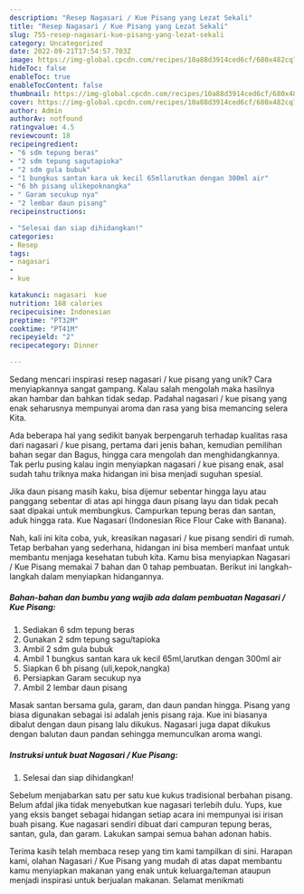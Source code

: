 ```yaml
---
description: "Resep Nagasari / Kue Pisang yang Lezat Sekali"
title: "Resep Nagasari / Kue Pisang yang Lezat Sekali"
slug: 755-resep-nagasari-kue-pisang-yang-lezat-sekali
category: Uncategorized
date: 2022-09-21T17:54:57.703Z
image: https://img-global.cpcdn.com/recipes/10a88d3914ced6cf/680x482cq70/nagasari-kue-pisang-foto-resep-utama.jpg
hideToc: false
enableToc: true
enableTocContent: false
thumbnail: https://img-global.cpcdn.com/recipes/10a88d3914ced6cf/680x482cq70/nagasari-kue-pisang-foto-resep-utama.jpg
cover: https://img-global.cpcdn.com/recipes/10a88d3914ced6cf/680x482cq70/nagasari-kue-pisang-foto-resep-utama.jpg
author: Admin
authorAv: notfound
ratingvalue: 4.5
reviewcount: 18
recipeingredient:
- "6 sdm tepung beras"
- "2 sdm tepung sagutapioka"
- "2 sdm gula bubuk"
- "1 bungkus santan kara uk kecil 65mllarutkan dengan 300ml air"
- "6 bh pisang ulikepoknangka"
- " Garam secukup nya"
- "2 lembar daun pisang"
recipeinstructions:

- "Selesai dan siap dihidangkan!"
categories:
- Resep
tags:
- nagasari
- 
- kue

katakunci: nagasari  kue 
nutrition: 168 calories
recipecuisine: Indonesian
preptime: "PT32M"
cooktime: "PT41M"
recipeyield: "2"
recipecategory: Dinner

---
```





Sedang mencari inspirasi resep nagasari / kue pisang yang unik? Cara menyiapkannya sangat gampang. Kalau salah mengolah maka hasilnya akan hambar dan bahkan tidak sedap. Padahal nagasari / kue pisang yang enak seharusnya mempunyai aroma dan rasa yang bisa memancing selera Kita.





Ada beberapa hal yang sedikit banyak berpengaruh terhadap kualitas rasa dari nagasari / kue pisang, pertama dari jenis bahan, kemudian pemilihan bahan segar dan Bagus, hingga cara mengolah dan menghidangkannya. Tak perlu pusing kalau ingin menyiapkan nagasari / kue pisang enak,      asal sudah tahu triknya maka hidangan ini bisa menjadi suguhan spesial.














Jika daun pisang masih kaku, bisa dijemur sebentar hingga layu atau panggang sebentar di atas api hingga daun pisang layu dan tidak pecah saat dipakai untuk membungkus. Campurkan tepung beras dan santan, aduk hingga rata. Kue Nagasari (Indonesian Rice Flour Cake with Banana).






Nah, kali ini kita coba, yuk, kreasikan nagasari / kue pisang sendiri di rumah. Tetap berbahan yang sederhana, hidangan ini bisa memberi manfaat untuk membantu menjaga kesehatan tubuh kita. Kamu bisa menyiapkan Nagasari / Kue Pisang memakai 7 bahan dan 0 tahap pembuatan. Berikut ini langkah-langkah dalam menyiapkan hidangannya.

<!--inarticleads1-->

##### Bahan-bahan dan bumbu yang wajib ada dalam pembuatan Nagasari / Kue Pisang:

1. Sediakan 6 sdm tepung beras
1. Gunakan 2 sdm tepung sagu/tapioka
1. Ambil 2 sdm gula bubuk
1. Ambil 1 bungkus santan kara uk kecil 65ml,larutkan dengan 300ml air
1. Siapkan 6 bh pisang (uli,kepok,nangka)
1. Persiapkan  Garam secukup nya
1. Ambil 2 lembar daun pisang


Masak santan bersama gula, garam, dan daun pandan hingga. Pisang yang biasa digunakan sebagai isi adalah jenis pisang raja. Kue ini biasanya dibalut dengan daun pisang lalu dikukus. Nagasari juga dapat dikukus dengan balutan daun pandan sehingga memunculkan aroma wangi. 

<!--inarticleads2-->

##### Instruksi untuk buat Nagasari / Kue Pisang:


1. Selesai dan siap dihidangkan!

Sebelum menjabarkan satu per satu kue kukus tradisional berbahan pisang. Belum afdal jika tidak menyebutkan kue nagasari terlebih dulu. Yups, kue yang eksis banget sebagai hidangan setiap acara ini mempunyai isi irisan buah pisang. Kue nagasari sendiri dibuat dari campuran tepung beras, santan, gula, dan garam. Lakukan sampai semua bahan adonan habis. 

Terima kasih telah membaca resep yang tim kami tampilkan di sini. Harapan kami, olahan Nagasari / Kue Pisang yang mudah di atas dapat membantu kamu menyiapkan makanan yang enak untuk keluarga/teman ataupun menjadi inspirasi untuk berjualan makanan. Selamat menikmati
